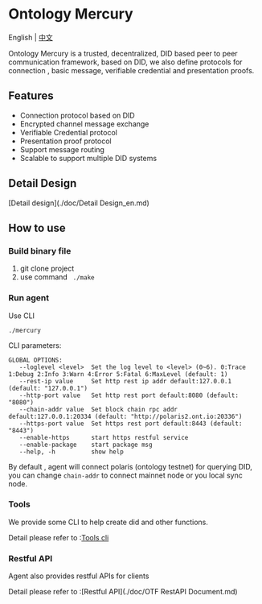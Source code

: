 # Ontology Mercury


English | [中文](README_cn.md)

Ontology Mercury is a trusted, decentralized, DID based peer to peer communication framework, based on DID, we also define protocols for connection , basic message, verifiable credential and presentation proofs.


## Features

- Connection protocol based on DID
- Encrypted channel message exchange 
- Verifiable Credential protocol
- Presentation proof protocol
- Support message routing 
- Scalable to support multiple DID systems 

## Detail Design

[Detail design](./doc/Detail Design_en.md)



## How to use

### Build binary file

1. git clone project
2. use command  ``` ./make```

### Run agent 

Use CLI

```
./mercury
```

CLI parameters:

```
GLOBAL OPTIONS:
   --loglevel <level>  Set the log level to <level> (0~6). 0:Trace 1:Debug 2:Info 3:Warn 4:Error 5:Fatal 6:MaxLevel (default: 1)
   --rest-ip value     Set http rest ip addr default:127.0.0.1 (default: "127.0.0.1")
   --http-port value   Set http rest port default:8080 (default: "8080")
   --chain-addr value  Set block chain rpc addr default:127.0.0.1:20334 (default: "http://polaris2.ont.io:20336")
   --https-port value  Set https rest port default:8443 (default: "8443")
   --enable-https      start https restful service
   --enable-package    start package msg
   --help, -h          show help

```

By default , agent will connect polaris (ontology testnet) for querying DID, you can change   ```chain-addr```  to connect mainnet node or you local sync node.



### Tools

We provide some CLI to help create did and other functions. 

Detail please refer to :[Tools cli](./cmd/manual.md)



### Restful API

Agent also provides restful APIs for clients

Detail please refer to :[Restful API](./doc/OTF RestAPI Document.md)